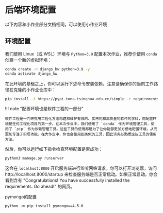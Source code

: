 # 后端环境配置
以下内容和小作业部分文档相同，可以使用小作业环境

## 环境配置

我们使用 Linux（或 WSL）环境与 `Python=3.9` 配置本次作业，推荐你使用 `conda` 创建一个新的虚拟环境：

```bash
conda create -n django_hw python=3.9 -y
conda activate django_hw
```

在此环境的基础之上，你可以运行下述命令安装依赖，注意请确保你的当前工作路径在克隆的小作业仓库中：

```bash
pip install -i https://pypi.tuna.tsinghua.edu.cn/simple -r requirements.txt
```

!!! note "配置环境也是软件工程的一部分"

    软件工程是一门研究用工程化方法构建和维护有效的、实用的和高质量的软件的学科，而配置环境是任何工程化项目的第一步。在本次作业中，我们使用了 `conda` 作为环境管理工具，使用了 `pip` 作为依赖管理工具。这些工具的使用都是为了让你能够更加方便地配置环境，从而更加专注于实现功能。在大作业中，你也会使用到类似的工具，因此请务必熟悉这些工具的使用方法。


然后，你可以运行如下指令检查环境配置是否成功：

```bash
python3 manage.py runserver
```

这会在 `localhost:8000` 开启服务端进行监听网络请求。你可以打开浏览器，访问 http://localhost:8000/startup 来检查服务端是否正常启动。如果正常启动，你会看到含有 "Congratulations! You have successfully installed the requirements. Go ahead!" 的网页。

pymongo的配置<br>
```
python -m pip install pymongo==4.5.0
```

